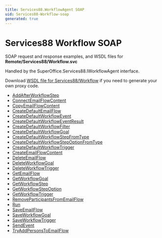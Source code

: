 ```yaml
---
title: Services88.WorkflowAgent SOAP
uid: Services88-Workflow-soap
generated: true
---
```


# Services88 Workflow SOAP

SOAP request and response examples, and WSDL files for **Remote/Services88/Workflow.svc**

Handled by the <see cref="T:SuperOffice.Services88.IWorkflowAgent">SuperOffice.Services88.IWorkflowAgent</see> interface.



Download [WSDL file for Services88/Workflow](../Services88-Workflow.md) if you need to generate your own proxy code.

* [AddAfterWorkflowStep](AddAfterWorkflowStep.md)
* [ConnectEmailFlowContent](ConnectEmailFlowContent.md)
* [CopyEmailFlowContent](CopyEmailFlowContent.md)
* [CreateDefaultEmailFlow](CreateDefaultEmailFlow.md)
* [CreateDefaultWorkflowEvent](CreateDefaultWorkflowEvent.md)
* [CreateDefaultWorkflowEventResult](CreateDefaultWorkflowEventResult.md)
* [CreateDefaultWorkflowFilter](CreateDefaultWorkflowFilter.md)
* [CreateDefaultWorkflowGoal](CreateDefaultWorkflowGoal.md)
* [CreateDefaultWorkflowStepFromType](CreateDefaultWorkflowStepFromType.md)
* [CreateDefaultWorkflowStepOptionFromType](CreateDefaultWorkflowStepOptionFromType.md)
* [CreateDefaultWorkflowTrigger](CreateDefaultWorkflowTrigger.md)
* [CreateEmailFlowContent](CreateEmailFlowContent.md)
* [DeleteEmailFlow](DeleteEmailFlow.md)
* [DeleteWorkflowGoal](DeleteWorkflowGoal.md)
* [DeleteWorkflowTrigger](DeleteWorkflowTrigger.md)
* [GetEmailFlow](GetEmailFlow.md)
* [GetWorkflowGoal](GetWorkflowGoal.md)
* [GetWorkflowStep](GetWorkflowStep.md)
* [GetWorkflowStepOption](GetWorkflowStepOption.md)
* [GetWorkflowTrigger](GetWorkflowTrigger.md)
* [RemoveParticipantsFromEmailFlow](RemoveParticipantsFromEmailFlow.md)
* [Run](Run.md)
* [SaveEmailFlow](SaveEmailFlow.md)
* [SaveWorkflowGoal](SaveWorkflowGoal.md)
* [SaveWorkflowTrigger](SaveWorkflowTrigger.md)
* [SendEvent](SendEvent.md)
* [TryAddPersonsToEmailFlow](TryAddPersonsToEmailFlow.md)

